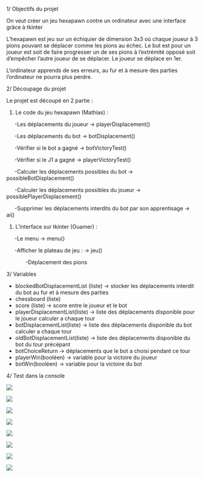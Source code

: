 ﻿1/ Objectifs du projet

On veut créer un jeu hexapawn contre un ordinateur avec une interface grâce à tkinter

L’hexapawn est jeu sur un échiquier de dimension 3x3 où chaque joueur à 3 pions pouvant se déplacer comme les pions au échec. Le but est pour un joueur est soit de faire progresser un de ses pions à l’extrémité opposé soit d’empêcher l’autre joueur de se déplacer. Le joueur se déplace en 1er.

L’ordinateur apprends de ses erreurs, au fur et à mesure des parties l’ordinateur ne pourra plus perdre.

2/ Découpage du projet

Le projet est découpé en 2 partie :

1. Le code du jeu hexapawn (Mathias) :

`	`-Les déplacements du joueur → playerDisplacement()

`	`-Les déplacements du bot → botDisplacement()

`	`-Vérifier si le bot a gagné → botVictoryTest()

`	`-Vérifier si le J1 a gagné → playerVictoryTest()

`	`-Calculer les déplacements possibles du bot → possibleBotDisplacement()

`	`-Calculer les déplacements possibles du joueur → possiblePlayerDisplacement()

`	`-Supprimer les déplacements interdits du bot par son apprentisage → ai()



1. L’interface sur tkinter (Ouamer) :

`	`-Le menu → menu()

`	`-Afficher le plateau de jeu : → jeu()

`		`-Déplacement des pions


3/ Variables

- blockedBotDisplacementList (liste) → stocker les déplacements interdit du bot au fur et à mesure des parties
- chessboard (liste)  
- score (liste) → score entre le joueur et le bot
- playerDisplacementList(liste) →  liste des déplacements disponible pour le joueur calculer a chaque tour
- botDisplacementList(liste) →  liste des déplacements disponible du bot calculer a chaque tour
- oldBotDisplacementList(liste) → liste des déplacements disponible du bot du tour précépant 
- botChoiceReturn →  déplacements que le bot a choisi pendant ce tour
- playerWin(booléen) → variable pour la victoire du joueur
- botWin(booléen) → variable pour la victoire du bot


4/ Test dans la console

![](Aspose.Words.9d388596-44dc-4419-a122-286c9f516f97.001.png)

![](Aspose.Words.9d388596-44dc-4419-a122-286c9f516f97.002.png)

![](Aspose.Words.9d388596-44dc-4419-a122-286c9f516f97.003.png)

![](Aspose.Words.9d388596-44dc-4419-a122-286c9f516f97.004.png)

![](Aspose.Words.9d388596-44dc-4419-a122-286c9f516f97.005.png)

![](Aspose.Words.9d388596-44dc-4419-a122-286c9f516f97.006.png)

![](Aspose.Words.9d388596-44dc-4419-a122-286c9f516f97.007.png)

![](Aspose.Words.9d388596-44dc-4419-a122-286c9f516f97.008.png)

